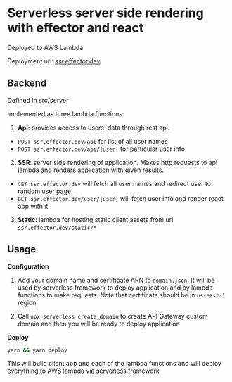 # Serverless server side rendering with effector and react

Deployed to AWS Lambda

Deployment url: [ssr.effector.dev](ssr.effector.dev)

## Backend

Defined in src/server

Implemented as three lambda functions:

1. **Api**: provides access to users' data through rest api.

- `POST ssr.effector.dev/api` for list of all user names
- `POST ssr.effector.dev/api/{user}` for particular user info

2. **SSR**: server side rendering of application. Makes http requests to api lambda and renders application with given results.

- `GET ssr.effector.dev` will fetch all user names and redirect user to random user page
- `GET ssr.effector.dev/user/{user}` will fetch user info and render react app with it

3. **Static**: lambda for hosting static client assets from url `ssr.effector.dev/static/*`

## Usage

**Configuration**

1. Add your domain name and certificate ARN to `domain.json`. It will be used by serverless framework to deploy application and by lambda functions to make requests. Note that certificate should be in `us-east-1` region

2. Call `npx serverless create_domain` to create API Gateway custom domain and then you will be ready to deploy application

**Deploy**

```sh
yarn && yarn deploy
```

This will build client app and each of the lambda functions and will deploy everything to AWS lambda via serverless framework
